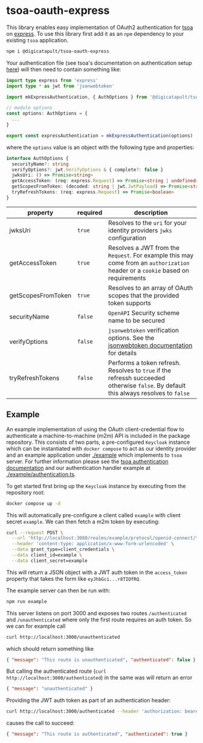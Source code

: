 # tsoa-oauth-express

This library enables easy implementation of OAuth2 authentication for [tsoa](https://tsoa-community.github.io/docs/) on [express](http://expressjs.com/). To use this library first add it as an `npm` dependency to your existing `tsoa` application.

```sh
npm i @digicatapult/tsoa-oauth-express
```

Your authentication file (see tsoa's documentation on authentication setup [here](https://tsoa-community.github.io/docs/authentication.html)) will then need to contain something like:

```ts
import type express from 'express'
import type * as jwt from 'jsonwebtoken'

import mkExpressAuthentication, { AuthOptions } from '@digicatapult/tsoa-oauth-express'

// module options
const options: AuthOptions = {
  ...
}

export const expressAuthentication = mkExpressAuthentication(options)
```

where the `options` value is an object with the following type and properties:

```ts
interface AuthOptions {
  securityName?: string
  verifyOptions?: jwt.VerifyOptions & { complete?: false }
  jwksUri: () => Promise<string>
  getAccessToken: (req: express.Request) => Promise<string | undefined>
  getScopesFromToken: (decoded: string | jwt.JwtPayload) => Promise<string[]>
  tryRefreshTokens: (req: express.Request) => Promise<boolean>
}
```

| property           | required | description                                                                                                                                                                         |
| ------------------ | -------- | ----------------------------------------------------------------------------------------------------------------------------------------------------------------------------------- |
| jwksUri            | `true`   | Resolves to the `uri` for your identity providers `jwks` configuration                                                                                                              |
| getAccessToken     | `true`   | Resolves a JWT from the `Request`. For example this may come from an `authorization` header or a `cookie` based on requirements                                                     |
| getScopesFromToken | `true`   | Resolves to an array of OAuth scopes that the provided token supports                                                                                                               |
| securityName       | `false`  | `OpenAPI` Security scheme name to be secured                                                                                                                                        |
| verifyOptions      | `false`  | `jsonwebtoken` verification options. See the [jsonwebtoken documentation](https://www.npmjs.com/package/jsonwebtoken#jwtverifytoken-secretorpublickey-options-callback) for details |
| tryRefreshTokens   | `false`  | Performs a token refresh. Resolves to `true` if the refressh succeeded otherwise `false`. By default this always resolves to `false`                                                |

## Example

An example implementation of using the OAuth client-credential flow to authenticate a machine-to-machine (m2m) API is included in the package repository. This consists of two parts, a pre-configured `Keycloak` instance which can be instantiated with `docker compose` to act as our identity provider and an example application under [./example](./example) which implements to `tsoa` server. For further information please see the [tsoa authentication documentation](https://tsoa-community.github.io/docs/authentication.html) and our authentication handler example at [./example/authentication.ts](./example/authentication.ts).

To get started first bring up the `Keycloak` instance by executing from the repository root:

```sh
docker compose up -d
```

This will automatically pre-configure a client called `example` with client secret `example`. We can then fetch a m2m token by executing:

```sh
curl --request POST \
  --url 'http://localhost:3080/realms/example/protocol/openid-connect/token' \
  --header 'content-type: application/x-www-form-urlencoded' \
  --data grant_type=client_credentials \
  --data client_id=example \
  --data client_secret=example
```

This will return a JSON object with a JWT auth token in the `access_token` property that takes the form like `eyJhbGci...r8TIOfRQ`.

The example server can then be run with:

```sh
npm run example
```

This server listens on port 3000 and exposes two routes `/authenticated` and `/unauthenticated` where only the first route requires an auth token. So we can for example call

```sh
curl http://localhost:3000/unauthenticated
```

which should return something like

```json
{ "message": "This route is unauthenticated", "authenticated": false }
```

But calling the authenticated route (`curl http://localhost:3000/authenticated`) in the same was will return an error

```json
{ "message": "unauthenticated" }
```

Providing the JWT auth token as part of an authentication header:

```sh
curl http://localhost:3000/authenticated --header 'authorization: bearer eyJhbGci...r8TIOfRQ'
```

causes the call to succeed:

```json
{ "message": "This route is authenticated", "authenticated": true }
```
